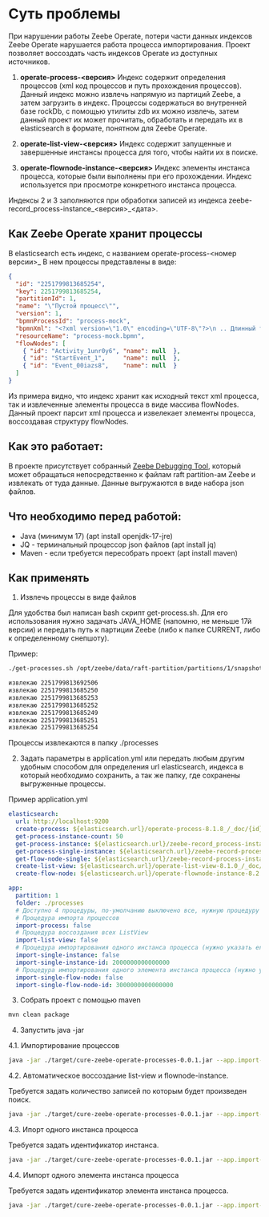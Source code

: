 # Суть проблемы

При нарушении работы Zeebe Operate, потери части данных индексов Zeebe Operate нарушается работа процесса импортирования. 
Проект позволяет воссоздать часть индексов Operate из доступных источников.

1. **operate-process-<версия>**
Индекс содержит определения процессов (xml код процессов и путь прохождения процессов).
Данный индекс можно извлечь напрямую из партиций Zeebe, а затем загрузить в индекс.
Процессы содержаться во внутренней базе rockDb, с помощью утилиты zdb их можно извлечь, затем данный проект их может прочитать, обработать и передать их в elasticsearch в формате, понятном для Zeebe Operate.

2. **operate-list-view-<версия>**
Индекс содержит запущенные и завершенные инстансы процесса для того, чтобы найти их в поиске.

3. **operate-flownode-instance-<версия>**
Индекс элементы инстанса процесса, которые были выполнены при его прохождении. Индекс используется при просмотре конкретного инстанса процесса.

Индексы 2 и 3 заполняются при обработки записей из индекса zeebe-record_process-instance_<версия>_<дата>.

## Как Zeebe Operate хранит процессы

В elasticsearch есть индекс, с названием
operate-process-<номер версии>_
В нем процессы представлены в виде:
```json
{
  "id": "2251799813685254",
  "key": 2251799813685254,
  "partitionId": 1,
  "name": "\"Пустой процесс\"",
  "version": 1,
  "bpmnProcessId": "process-mock",
  "bpmnXml": "<?xml version=\"1.0\" encoding=\"UTF-8\"?>\n .. Длинный текст исходног XML процесса .. </bpmn:definitions>\n",
  "resourceName": "process-mock.bpmn",
  "flowNodes": [
    { "id": "Activity_1unr0y6", "name": null  },
    { "id": "StartEvent_1",     "name": null  },
    { "id": "Event_00iazs8",    "name": null  }
  ]
}
```
Из примера видно, что индекс хранит как исходный текст xml процесса, так и извлеченные элементы процесса в виде массива flowNodes.
Данный проект парсит xml процесса и извелекает элементы процесса, воссоздавая структуру flowNodes.


## Как это работает:

В проекте присутствует собранный [Zeebe Debugging Tool](https://github.com/Zelldon/zdb), который может обращаться непосредственно к файлам raft partition-ам Zeebe и извлекать от туда данные. Данные выгружаются в виде набора json файлов.

## Что необходимо перед работой:

* Java (минимум 17) (apt install openjdk-17-jre)
* JQ - терминальный процессор json файлов (apt install jq)
* Maven - если требуется пересобрать проект (apt install maven)

## Как применять

1. Извлечь процессы в виде файлов

Для удобства был написан bash скрипт get-process.sh.
Для его использования нужно задачать JAVA_HOME (напомню, не меньше 17й версии) и передать путь к партиции Zeebe (либо к папке CURRENT, либо к определенному снепшоту).

Пример:
```bash
./get-processes.sh /opt/zeebe/data/raft-partition/partitions/1/snapshots/14477-2-14540-14539

извлекаю 2251799813692506
извлекаю 2251799813685250
извлекаю 2251799813685253
извлекаю 2251799813685252
извлекаю 2251799813685249
извлекаю 2251799813685251
извлекаю 2251799813685254
```
Процессы извлекаются в папку ./processes

2. Задать параметры в application.yml или передать любым другим удобным способом для определения url elasticsearch, индекса в который необходимо сохранить, а так же папку, где сохранены выгруженные процессы.

Пример application.yml
```yml
elasticsearch:
  url: http://localhost:9200
  create-process: ${elasticsearch.url}/operate-process-8.1.8_/_doc/{id}
  get-process-instance-count: 50
  get-process-instance: ${elasticsearch.url}/zeebe-record_process-instance_8.2.*/_search?size=${elasticsearch.get-process-instance-count}
  get-process-single-instance: ${elasticsearch.url}/zeebe-record-process-instance*/_search?q=value.processInstanceKey:{id}
  get-flow-node-single: ${elasticsearch.url}/zeebe-record-process-instance*/_search?q=key:{id}
  create-list-view: ${elasticsearch.url}/operate-list-view-8.1.0_/_doc/{id}
  create-flow-node: ${elasticsearch.url}/operate-flownode-instance-8.2.0_/_doc/{id}

app:
  partition: 1
  folder: ./processes
  # Доступно 4 процедуры, по-умолчанию выключено все, нужную процедуру нужно включить соответсвующей настройкой переводом в true
  # Процедура импорта процессов
  import-process: false
  # Процедура воссоздания всех ListView
  import-list-view: false
  # Процедура импортирования одного инстанса процесса (нужно указать его ID, например 2000000000000000)
  import-single-instance: false
  import-single-instance-id: 2000000000000000
  # Процедура импортирования одного элемента инстанса процесса (нужно указать его ID, например 3000000000000000)
  import-single-flow-node: false
  import-single-flow-node-id: 3000000000000000
```

3. Собрать проект с помощью maven 
```bash
mvn clean package
```

4. Запустить java -jar

4.1. Импортирование процессов

```bash
java -jar ./target/cure-zeebe-operate-processes-0.0.1.jar --app.import-process=true
```

4.2. Автоматическое воссоздание list-view и flownode-instance.

Требуется задать количество записей по которым будет произведен поиск.

```bash
java -jar ./target/cure-zeebe-operate-processes-0.0.1.jar --app.import-list-view=true --elasticsearch.get-process-instance-count=100
```

4.3. Ипорт одного инстанса процесса

Требуется задать идентификатор инстанса.

```bash
java -jar ./target/cure-zeebe-operate-processes-0.0.1.jar --app.import-single-instance=true --app.import-single-instance-id=2000000000000000
```

4.4. Импорт одного элемента инстанса процесса

Требуется задать идентификатор элемента инстанса процесса.

```bash
java -jar ./target/cure-zeebe-operate-processes-0.0.1.jar --app.import-single-flow-node=true --app.import-single-flow-node-id=3000000000000000
```